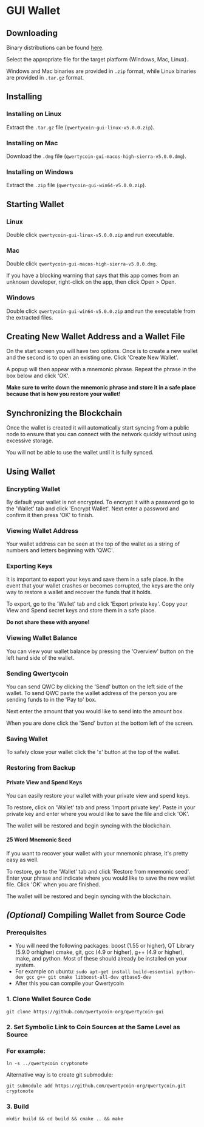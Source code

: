 # GUI Wallet

## Downloading

Binary distributions can be found [here](https://github.com/qwertycoin-org/qwertycoin-gui/releases).

Select the appropriate file for the target platform \(Windows, Mac, Linux\).

Windows and Mac binaries are provided in `.zip` format, while Linux binaries are provided in `.tar.gz` format.

## Installing

### Installing on Linux

Extract the `.tar.gz` file \(`qwertycoin-gui-linux-v5.0.0.zip`\).

### Installing on Mac

Download the `.dmg` file \(`qwertycoin-gui-macos-high-sierra-v5.0.0.dmg`\).

### Installing on Windows

Extract the `.zip` file \(`qwertycoin-gui-win64-v5.0.0.zip`\).

## Starting Wallet

### Linux

Double click `qwertycoin-gui-linux-v5.0.0.zip` and run executable.

### Mac

Double click `qwertycoin-gui-macos-high-sierra-v5.0.0.dmg`.

If you have a blocking warning that says that this app comes from an unknown developer, right-click on the app, then click Open &gt; Open.

### Windows

Double click `qwertycoin-gui-win64-v5.0.0.zip` and run the executable from the extracted files.

## Creating New Wallet Address and a Wallet File 

On the start screen you will have two options. Once is to create a new wallet and the second is to open an existing one. Click 'Create New Wallet'.

A popup will then appear with a mnemonic phrase. Repeat the phrase in the box below and click 'OK'.

**Make sure to write down the mnemonic phrase and store it in a safe place because that is how you restore your wallet!**

## Synchronizing the Blockchain

Once the wallet is created it will automatically start syncing from a public node to ensure that you can connect with the network quickly without using excessive storage.

You will not be able to use the wallet until it is fully synced.

## Using Wallet

### Encrypting Wallet

By default your wallet is not encrypted. To encrypt it with a password go to the 'Wallet' tab and click 'Encrypt Wallet'. Next enter a password and confirm it then press 'OK' to finish.

### Viewing Wallet Address

Your wallet address can be seen at the top of the wallet as a string of numbers and letters beginning with 'QWC'.

### Exporting Keys

It is important to export your keys and save them in a safe place. In the event that your wallet crashes or becomes corrupted, the keys are the only way to restore a wallet and recover the funds that it holds.

To export, go to the 'Wallet' tab and click 'Export private key'. Copy your View and Spend secret keys and store them in a safe place.

**Do not share these with anyone!**

### Viewing Wallet Balance

You can view your wallet balance by pressing the 'Overview' button on the left hand side of the wallet.

### Sending Qwertycoin

You can send QWC by clicking the 'Send' button on the left side of the wallet. To send QWC paste the wallet address of the person you are sending funds to in the 'Pay to' box.

Next enter the amount that you would like to send into the amount box.

When you are done click the 'Send' button at the bottom left of the screen.

### Saving Wallet

To safely close your wallet click the 'x' button at the top of the wallet.

### Restoring from Backup

#### Private View and Spend Keys

You can easily restore your wallet with your private view and spend keys.

To restore, click on 'Wallet' tab and press 'Import private key'. Paste in your private key and enter where you would like to save the file and click 'OK'.

The wallet will be restored and begin syncing with the blockchain.

#### 25 Word Mnemonic Seed

If you want to recover your wallet with your mnemonic phrase, it's pretty easy as well.

To restore, go to the 'Wallet' tab and click 'Restore from mnemonic seed'. Enter your phrase and indicate where you would like to save the new wallet file. Click 'OK' when you are finished.

The wallet will be restored and begin syncing with the blockchain.

## _**\(Optional\)**_ Compiling Wallet from Source Code

### Prerequisites

* You will need the following packages: boost \(1.55 or higher\), QT Library \(5.9.0 orhigher\) cmake, git, gcc \(4.9 or higher\), g++ \(4.9 or higher\), make, and python. Most of these should already be installed on your system.
* For example on ubuntu: `sudo apt-get install build-essential python-dev gcc g++ git cmake libboost-all-dev qtbase5-dev`
* After this you can compile your Qwertycoin

### 1. Clone Wallet Source Code

`git clone https://github.com/qwertycoin-org/qwertycoin-gui`

### 2. Set Symbolic Link to Coin Sources at the Same Level as Source

### For example:

`ln -s ../qwertycoin cryptonote`

Alternative way is to create git submodule:

`git submodule add https://github.com/qwertycoin-org/qwertycoin.git cryptonote`

### 3. Build

`mkdir build && cd build && cmake .. && make`

